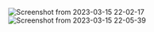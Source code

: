 ![Screenshot from 2023-03-15 22-02-17](https://user-images.githubusercontent.com/56791063/225442590-245e99e5-4924-40e4-9b32-e6a6119553a3.png)
![Screenshot from 2023-03-15 22-05-39](https://user-images.githubusercontent.com/56791063/225442606-ed741c14-fbbf-4d40-99cd-ffb9294c5a5f.png)
